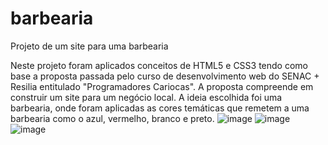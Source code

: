 # barbearia
Projeto de um site para uma barbearia

Neste projeto foram aplicados conceitos de HTML5 e CSS3 tendo como base a proposta passada pelo curso de desenvolvimento web do SENAC + Resilia entitulado "Programadores Cariocas".
A proposta compreende em construir um site para um negócio local. A ideia escolhida foi uma barbearia, onde foram aplicadas as cores temáticas que remetem a uma barbearia como o azul, vermelho, branco e preto.
![image](https://user-images.githubusercontent.com/100362679/194177889-c36f4d32-05af-4e67-a924-7f00f5c162d0.png)
![image](https://user-images.githubusercontent.com/100362679/194177966-b286a3f0-6f05-4a3b-b19b-e7ee903904c0.png)
![image](https://user-images.githubusercontent.com/100362679/194178142-141ab394-2966-48a5-9d25-157186974c5e.png)

